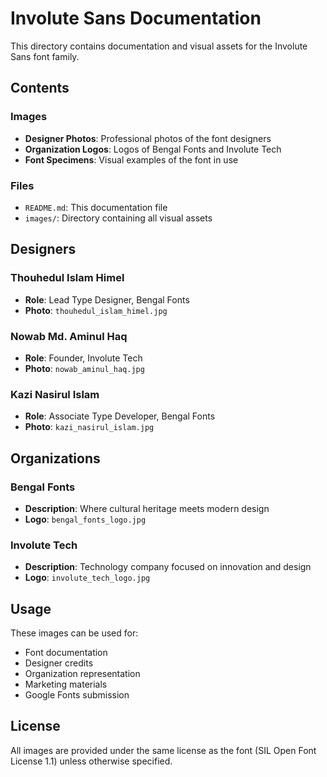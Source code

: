 # Involute Sans Documentation

This directory contains documentation and visual assets for the Involute Sans font family.

## Contents

### Images
- **Designer Photos**: Professional photos of the font designers
- **Organization Logos**: Logos of Bengal Fonts and Involute Tech
- **Font Specimens**: Visual examples of the font in use

### Files
- `README.md`: This documentation file
- `images/`: Directory containing all visual assets

## Designers

### Thouhedul Islam Himel
- **Role**: Lead Type Designer, Bengal Fonts
- **Photo**: `thouhedul_islam_himel.jpg`

### Nowab Md. Aminul Haq
- **Role**: Founder, Involute Tech
- **Photo**: `nowab_aminul_haq.jpg`

### Kazi Nasirul Islam
- **Role**: Associate Type Developer, Bengal Fonts
- **Photo**: `kazi_nasirul_islam.jpg`

## Organizations

### Bengal Fonts
- **Description**: Where cultural heritage meets modern design
- **Logo**: `bengal_fonts_logo.jpg`

### Involute Tech
- **Description**: Technology company focused on innovation and design
- **Logo**: `involute_tech_logo.jpg`

## Usage

These images can be used for:
- Font documentation
- Designer credits
- Organization representation
- Marketing materials
- Google Fonts submission

## License

All images are provided under the same license as the font (SIL Open Font License 1.1) unless otherwise specified.
